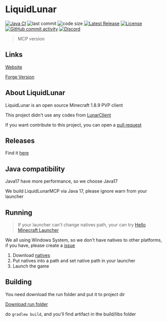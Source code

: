 # LiquidLunar

[![Java CI](https://github.com/CubewhyMC/LiquidLunarMCP/actions/workflows/gradle.yml/badge.svg?branch=main)](https://github.com/CubewhyMC/LiquidLunarMCP/actions/workflows/actions?workflow=Cl+Build)
![last commit](https://img.shields.io/github/last-commit/CubeWhyMC/LiquidLunarMCP)
![code size](https://img.shields.io/github/repo-size/CubeWhyMC/LiquidLunarMCP)
[![Latest Release](https://img.shields.io/github/v/release/CubewhyMC/LiquidLunarMCP)](https://github.com/CubewhyMC/LiquidLunarMCP/release)
[![License](https://img.shields.io/github/license/CubewhyMC/LiquidLunarMCP)](https://github.com/Cubewhy/LiquidLunarMCP/blob/master/LICENSE)
[![GitHub commit activity](https://img.shields.io/github/commit-activity/m/CubewhyMC/LiquidLunarMCP)](https://github.com/CubewhyMC/LiquidLunarMCP/actions)
[![Discord](https://img.shields.io/discord/1047866655033802802.svg?label=&logo=discord&logoColor=ffffff&color=7389D8&labelColor=6A7EC2)](https://discord.gg/rCqCepgWJc)

> MCP version

## Links

[Website](https://liquid.lunarcn.top)

[Forge Version](https://github.com/CubeWhyMC/LiquidLunar)

## About LiquidLunar

LiquidLunar is an open source Minecraft 1.8.9 PVP client

This project didn't use any codes from [LunarClient](https://lunarclient.com)

If you want contribute to this project, you can open a [pull request](https://github.com/CubeWhyMC/LiquidLunarMCP/pull)

## Releases

Find it [here](https://github.com/CubeWhyMC/LiquidLunarMCP/releases)

## Java compatibility

Java17 have more performance, so we choose Java17

We build LiquidLunarMCP via Java 17, please ignore warn from your launcher

## Running

> If your launcher can't change natives path, your can try [Hello Minecraft Launcher](https://github.com/huanghongxun/HMCL)

We all using Windows System, so we don't have natives to other platforms, if you have, please create a [issue](https://github.com/CubeWhyMC/LiquidLunarMCP/issues)

1. Download [natives](https://cowtransfer.com/s/6ac9e817515447)
2. Put natives into a path and set native path in your launcher
3. Launch the game

## Building

You need download the run folder and put it to project dir

[Download run folder](https://cowtransfer.com/s/9c6f8d74100242)

do `gradlew build`, and you'll find artifact in the build/libs folder

